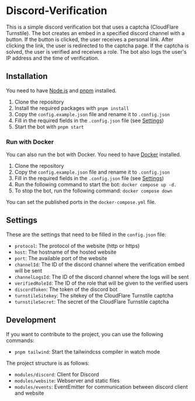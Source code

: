 # Discord-Verification

This is a simple discord verification bot that uses a captcha (CloudFlare Turnstile).
The bot creates an embed in a specified discord channel with a button. If the button is clicked, the user receives a personal link.
After clicking the link, the user is redirected to the captcha page. If the captcha is solved, the user is verified and receives a role.
The bot also logs the user's IP address and the time of verification.

## Installation

You need to have [Node.js](https://nodejs.org/en/) and [pnpm](https://pnpm.io/) installed.

1. Clone the repository
2. Install the required packages with `pnpm install`
3. Copy the `config.example.json` file and rename it to `.config.json`
4. Fill in the required fields in the `.config.json` file (see [Settings](#settings))
5. Start the bot with `pnpm start`

### Run with Docker

You can also run the bot with Docker. You need to have [Docker](https://www.docker.com/) installed.

1. Clone the repository
2. Copy the `config.example.json` file and rename it to `.config.json`
3. Fill in the required fields in the `.config.json` file (see [Settings](#settings))
4. Run the following command to start the bot: `docker compose up -d.`
5. To stop the bot, run the following command: `docker compose down`

You can set the published ports in the `docker-compose.yml` file.

## Settings

These are the settings that need to be filled in the `config.json` file:

- `protocol`: The protocol of the website (http or https)
- `host`: The hostname of the hosted website
- `port`: The available port of the website
- `channelId`: The ID of the discord channel where the verification embed will be sent
- `channelLogsId`: The ID of the discord channel where the logs will be sent
- `verifiedRoleId`: The ID of the role that will be given to the verified users
- `discordToken`: The token of the discord bot
- `turnstileSitekey`: The sitekey of the CloudFlare Turnstile captcha
- `turnstileSecret`: The secret of the CloudFlare Turnstile captcha

## Development

If you want to contribute to the project, you can use the following commands:

- `pnpm tailwind`: Start the tailwindcss compiler in watch mode

The project structure is as follows:

- `modules/discord`: Client for Discord
- `modules/website`: Webserver and static files
- `modules/events`: EventEmitter for communication between discord client and website
